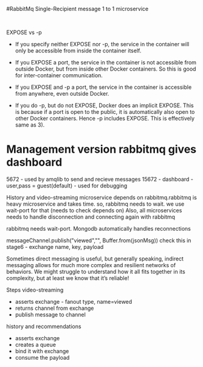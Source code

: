 #RabbitMq
Single-Recipient message
1 to 1 microservice

<br>

EXPOSE vs -p

- If you specify neither EXPOSE nor -p, the service in the container will only be accessible from inside the container itself.

- If you EXPOSE a port, the service in the container is not accessible from outside Docker, but from inside other Docker containers. So this is good for inter-container communication.

- If you EXPOSE and -p a port, the service in the container is accessible from anywhere, even outside Docker.

- If you do -p, but do not EXPOSE, Docker does an implicit EXPOSE. This is because if a port is open to the public, it is automatically also open to other Docker containers. Hence -p includes EXPOSE. This is effectively same as 3).


# Management version rabbitmq gives dashboard

5672 - used by amqlib to send and recieve messages
15672 - dashboard - user,pass = guest(default) - used for debugging

History and video-streaming microservice depends on rabbitmq.rabbitmq is heavy microservice and takes time. so, rabbitmq needs to wait. we use wait-port for that (needs to check depends on)
Also, all microservices needs to handle disconnection and connecting again with rabbitmq


rabbitmq needs wait-port. Mongodb automatically handles reconnections


messageChannel.publish("viewed","", Buffer.from(jsonMsg)) check this in stage6 - exchange name, key, payload

Sometimes direct messaging is useful, but generally speaking, indirect messaging allows for much more complex and resilient networks of behaviors. We might struggle to understand how it all fits together in its complexity, but at least we know that it’s reliable!

Steps
video-streaming
- asserts exchange - fanout type, name=viewed
- returns channel from exchange
- publish message to channel

history and recommendations
- asserts exchange
- creates a queue
- bind it with exchange
- consume the payload
